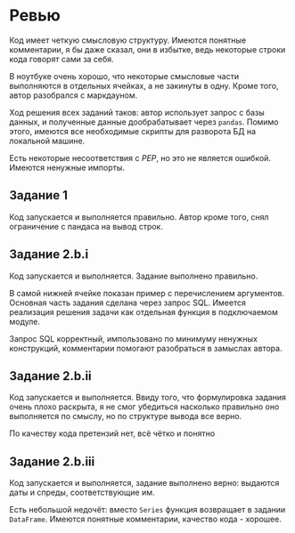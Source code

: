 # Ревью

Код имеет четкую смысловую структуру. Имеются понятные комментарии, я бы даже сказал, они в избытке, ведь некоторые строки кода говорят сами за себя.

В ноутбуке очень хорошо, что некоторые смысловые части выполняются в отдельных ячейках, а не закинуты в одну. Кроме того, автор разобрался с маркдауном.

Ход решения всех заданий таков: автор использует запрос с базы данных, и полученные данные дообрабатывает через `pandas`.
Помимо этого, имеются все необходимые скрипты для разворота БД на локальной машине.

Есть некоторые несоответствия с *PEP*, но это не является ошибкой. Имеются ненужные импорты.

## Задание 1
Код запускается и выполняется правильно. Автор кроме того, снял ограничение с пандаса на вывод строк.

## Задание 2.b.i
Код запускается и выполняется. Задание выполнено правильно. 

В самой нижней ячейке показан пример с перечислением аргументов. Основная часть задания сделана через запрос SQL.
Имеется реализация решения задачи как отдельная функция в подключаемом модуле. 

Запрос SQL корректный, импользовано по минимуму ненужных конструкций, комментарии помогают разобраться в замыслах автора.

## Задание 2.b.ii

Код запускается и выполняется. Ввиду того, что формулировка задания очень плохо раскрыта, я не смог убедиться насколько правильно оно выполняется по смыслу, но по структуре вывода все верно.

По качеству кода претензий нет, всё чётко и понятно

## Задание 2.b.iii
Код запускается и выполняется, задание выполнено верно: выдаются даты и спреды, соответствующие им.

Есть небольшой недочёт: вместо `Series` функция возвращает в задании `DataFrame`.
Имеются понятные комментарии, качество кода - хорошее.








